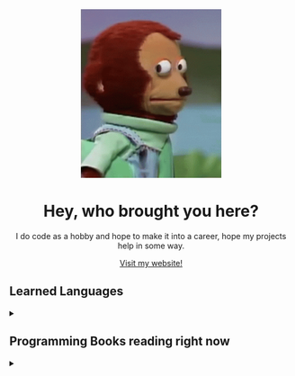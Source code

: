 <div align="center">

<img src="https://github.com/Coalemus/Coalemus/blob/main/susgiphy.gif" alt="put that away" width="250" height="300">

# Hey, who brought you here?

I do code as a hobby and hope to make it into a career, hope my projects help in some way.

<a href="https://coalemus.github.io/Portfolio-Website/">Visit my website!</a>

</div>

<h2>Learned Languages</h2>

<details>
<summary></summary>

- HTML

- CSS  

- Javascript
 
- SQL

- Python

- C++

</details>

<h2>Programming Books reading right now</h2>
<details>
 <summary></summary>

- Data Structures and Algorithms 

  - Algorithms in a Nutshell

- Python 

  - Automate the Boring Stuff with Python

- Data Science

  - Mathematics for Machine learning

</details>
